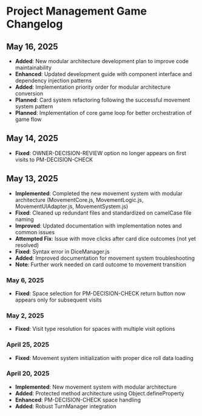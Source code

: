 # Project Management Game Changelog

## May 16, 2025
- **Added**: New modular architecture development plan to improve code maintainability
- **Enhanced**: Updated development guide with component interface and dependency injection patterns
- **Added**: Implementation priority order for modular architecture conversion
- **Planned**: Card system refactoring following the successful movement system pattern
- **Planned**: Implementation of core game loop for better orchestration of game flow

## May 14, 2025
- **Fixed**: OWNER-DECISION-REVIEW option no longer appears on first visits to PM-DECISION-CHECK

## May 13, 2025
- **Implemented**: Completed the new movement system with modular architecture (MovementCore.js, MovementLogic.js, MovementUIAdapter.js, MovementSystem.js)
- **Fixed**: Cleaned up redundant files and standardized on camelCase file naming
- **Improved**: Updated documentation with implementation notes and common issues
- **Attempted Fix**: Issue with move clicks after card dice outcomes (not yet resolved)
- **Fixed**: Syntax error in DiceManager.js
- **Added**: Improved documentation for movement system troubleshooting 
- **Note**: Further work needed on card outcome to movement transition

### May 6, 2025
- **Fixed**: Space selection for PM-DECISION-CHECK return button now appears only for subsequent visits

### May 2, 2025
- **Fixed**: Visit type resolution for spaces with multiple visit options

### April 25, 2025
- **Fixed**: Movement system initialization with proper dice roll data loading

### April 20, 2025
- **Implemented**: New movement system with modular architecture
- **Added**: Protected method architecture using Object.defineProperty
- **Enhanced**: PM-DECISION-CHECK space handling
- **Added**: Robust TurnManager integration